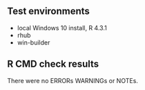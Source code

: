 ## Test environments

* local Windows 10 install, R 4.3.1
* rhub
* win-builder


## R CMD check results

There were no ERRORs WARNINGs or NOTEs.